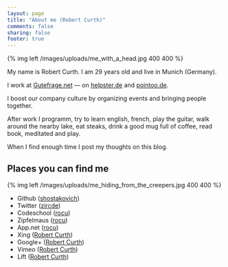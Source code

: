 ```yaml
---
layout: page
title: "About me (Robert Curth)"
comments: false
sharing: false
footer: true
---
```

{% img left /images/uploads/me_with_a_head.jpg 400 400 %}

My name is Robert Curth. I am 29 years old and live in Munich (Germany).

I work at [Gutefrage.net][1] &mdash; on [helpster.de][2] and [pointoo.de][3].

I boost our company culture by organizing events and bringing people together.

After work I programm, try to learn english, french, play the guitar, walk around the nearby lake, eat steaks, drink a good mug full of coffee, read book, meditated and play.

When I find enough time I post my thoughts on this blog.

## Places you can find me

{% img left /images/uploads/me_hiding_from_the_creepers.jpg 400 400 %}

* Github ([shostakovich][4])
* Twitter ([zircde][5])
* Codeschool ([rocu][6])
* Zipfelmaus ([rocu][7])
* App.net ([rocu][8])
* Xing ([Robert Curth][9])
* Google+ ([Robert Curth][10])
* Vimeo ([Robert Curth][11])
* Lift ([Robert Curth][12])

[1]: http://www.gutefrage.net
[2]: http://www.helpster.de
[3]: http://www.pointoo.de
[4]: https://github.com/shostakovich
[5]: https://twitter.com/zircde
[6]: http://www.codeschool.com/users/rocu
[7]: http://www.zipfelmaus.com
[8]: https://alpha.app.net/rocu
[9]: http://www.xing.com/profile/Robert_Curth
[10]: https://plus.google.com/100361028306639573183
[11]: http://vimeo.com/user2044831
[12]: http://lift.do/users/cbafd621538e209c5b95
